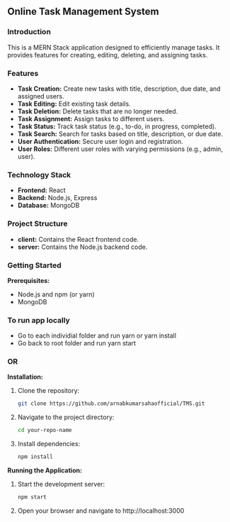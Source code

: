## Online Task Management System

### Introduction
This is a MERN Stack application designed to efficiently manage tasks. It provides features for creating, editing, deleting, and assigning tasks.

### Features
* **Task Creation:** Create new tasks with title, description, due date, and assigned users.
* **Task Editing:** Edit existing task details.
* **Task Deletion:** Delete tasks that are no longer needed.
* **Task Assignment:** Assign tasks to different users.
* **Task Status:** Track task status (e.g., to-do, in progress, completed).
* **Task Search:** Search for tasks based on title, description, or due date.
* **User Authentication:** Secure user login and registration.
* **User Roles:** Different user roles with varying permissions (e.g., admin, user).

### Technology Stack
* **Frontend:** React
* **Backend:** Node.js, Express
* **Database:** MongoDB

### Project Structure
* **client:** Contains the React frontend code.
* **server:** Contains the Node.js backend code.

### Getting Started
**Prerequisites:**
* Node.js and npm (or yarn)
* MongoDB

### To run app locally 
* Go to each individial folder and run yarn or yarn install
* Go back to root folder and run yarn start

### OR
**Installation:**
1. Clone the repository:
   ```bash
   git clone https://github.com/arnabkumarsahaofficial/TMS.git
   ```
2. Navigate to the project directory:
   ```bash
   cd your-repo-name
   ```
3. Install dependencies:
   ```bash
   npm install
   ```

**Running the Application:**
1. Start the development server:
   ```bash
   npm start
   ```
2. Open your browser and navigate to http://localhost:3000
